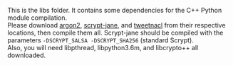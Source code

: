 This is the libs folder. It contains some dependencies for the C++ Python module compilation.  
Please download [argon2](https://github.com/P-H-C/phc-winner-argon2), [scrypt-jane](https://github.com/floodyberry/scrypt-jane), and
[tweetnacl](https://tweetnacl.cr.yp.to/software.html) from their respective locations, then compile them all.
Scrypt-jane should be compiled with the parameters `-DSCRYPT_SALSA -DSCRYPT_SHA256` (standard Scrypt).  
Also, you will need libpthread, libpython3.6m, and libcrypto++ all downloaded.  